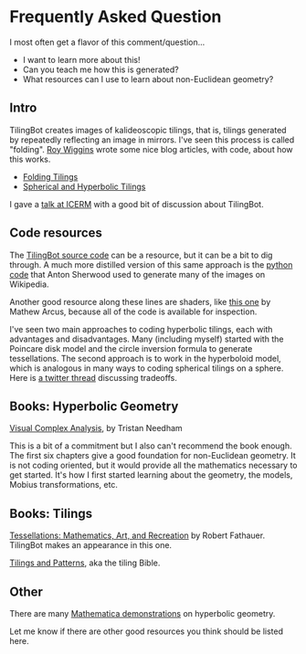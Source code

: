 # Frequently Asked Question

I most often get a flavor of this comment/question...

* I want to learn more about this!
* Can you teach me how this is generated?
* What resources can I use to learn about non-Euclidean geometry?

## Intro

TilingBot creates images of kalideoscopic tilings, that is, tilings generated by repeatedly reflecting an image in mirrors. I've seen this process is called "folding". [Roy Wiggins](@RoyWiggins) wrote some nice blog articles, with code, about how this works.

* [Folding Tilings](http://roy.red/posts/folding-tilings/)
* [Spherical and Hyperbolic Tilings](http://roy.red/posts/uniting-spherical-and-hyperbolic-tilings/)

I gave a [talk at ICERM](https://icerm.brown.edu/video_archive/?play=2017) with a good bit of discussion about TilingBot.
<br/>

## Code resources

The [TilingBot source code](https://github.com/roice3/TilingBot) can be a resource, but it can be a bit to dig through. A much more distilled version of this same approach is the [python code](https://commons.wikimedia.org/wiki/User:Tamfang/programs) that Anton Sherwood used to generate many of the images on Wikipedia. 

Another good resource along these lines are shaders, like [this one](https://www.shadertoy.com/view/wlGSWc) by Mathew Arcus, because all of the code is available for inspection.

I've seen two main approaches to coding hyperbolic tilings, each with advantages and disadvantages. Many (including myself) started with the Poincare disk model and the circle inversion formula to generate tessellations. The second approach is to work in the hyperboloid model, which is analogous in many ways to coding spherical tilings on a sphere. Here is [a twitter thread](https://twitter.com/ZenoRogue/status/1135595254596407296) discussing tradeoffs.
<br/>

## Books: Hyperbolic Geometry

[Visual Complex Analysis](https://amzn.to/2Xg9vPA), by Tristan Needham

This is a bit of a commitment but I also can't recommend the book enough. The first six chapters give a good foundation for non-Euclidean geometry. It is not coding oriented, but it would provide all the mathematics necessary to get started. It's how I first started learning about the geometry, the models, Mobius transformations, etc.
<br/>

## Books: Tilings

[Tessellations: Mathematics, Art, and Recreation](https://amzn.to/38tWkU6) by Robert Fathauer. TilingBot makes an appearance in this one.

[Tilings and Patterns](https://amzn.to/3LpmRRb), aka the tiling Bible.
<br/>

## Other

There are many [Mathematica demonstrations](https://demonstrations.wolfram.com/topic.html?topic=Hyperbolic+Geometry&limit=20) on hyperbolic geometry.

Let me know if there are other good resources you think should be listed here.